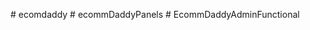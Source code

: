 
#   e c o m d a d d y  
 #   e c o m m D a d d y P a n e l s  
 #   E c o m m D a d d y A d m i n F u n c t i o n a l  
 